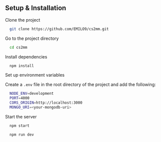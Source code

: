 ## Setup & Installation

Clone the project

```bash
  git clone https://github.com/EMILO9/cs2mm.git
```

Go to the project directory

```bash
  cd cs2mm
```

Install dependencies

```bash
  npm install
```

Set up environment variables

Create a `.env` file in the root directory of the project and add the following:

```bash
  NODE_ENV=development
  PORT=4000
  CORS_ORIGIN=http://localhost:3000
  MONGO_URI=<your-mongodb-uri>
```

Start the server

```bash
  npm start
```

```bash
  npm run dev
```